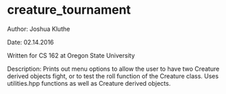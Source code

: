 # creature_tournament

Author: Joshua Kluthe

Date: 02.14.2016

Written for CS 162 at Oregon State University

Description: Prints out menu options to allow the user to have two Creature derived
objects fight, or to test the roll function of the Creature class. Uses utilities.hpp
functions as well as Creature derived objects.
